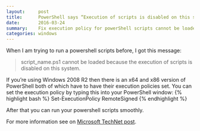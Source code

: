 ```yaml
---
layout:     post
title:      PowerShell says “Execution of scripts is disabled on this system”
date:       2016-03-24
summary:    Fix execution policy for powerShell scripts cannot be loaded because the execution of scripts is disabled on this system. 
categories: windows
---
```


When I am trying to run a powershell scripts before, I got this message:

> script_name.ps1 cannot be loaded because the execution of scripts is disabled on this system.

If you’re using Windows 2008 R2 then there is an x64 and x86 version of PowerShell both of which have to have their execution policies set. You can set the execution policy by typing this into your PowerShell window:
{% highlight bash %}
Set-ExecutionPolicy RemoteSigned
{% endhighlight %}

After that you can run your powershell scripts smoothly.

For more information see on [Microsoft TechNet post](https://technet.microsoft.com/en-us/library/ee176961.aspx).


